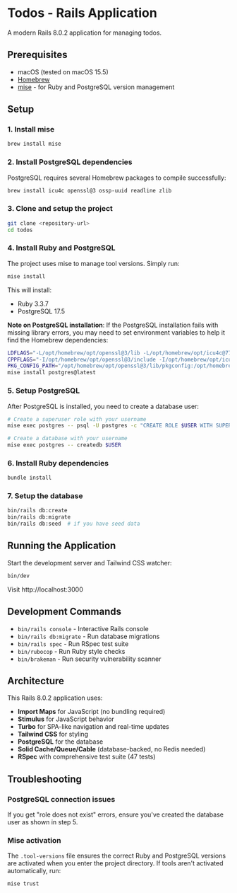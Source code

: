 # Todos - Rails Application

A modern Rails 8.0.2 application for managing todos.

## Prerequisites

- macOS (tested on macOS 15.5)
- [Homebrew](https://brew.sh/)
- [mise](https://mise.jdx.dev/) - for Ruby and PostgreSQL version management

## Setup

### 1. Install mise

```bash
brew install mise
```

### 2. Install PostgreSQL dependencies

PostgreSQL requires several Homebrew packages to compile successfully:

```bash
brew install icu4c openssl@3 ossp-uuid readline zlib
```

### 3. Clone and setup the project

```bash
git clone <repository-url>
cd todos
```

### 4. Install Ruby and PostgreSQL

The project uses mise to manage tool versions. Simply run:

```bash
mise install
```

This will install:
- Ruby 3.3.7
- PostgreSQL 17.5

**Note on PostgreSQL installation**: If the PostgreSQL installation fails with missing library errors, you may need to set environment variables to help it find the Homebrew dependencies:

```bash
LDFLAGS="-L/opt/homebrew/opt/openssl@3/lib -L/opt/homebrew/opt/icu4c@77/lib -L/opt/homebrew/opt/ossp-uuid/lib" \
CPPFLAGS="-I/opt/homebrew/opt/openssl@3/include -I/opt/homebrew/opt/icu4c@77/include -I/opt/homebrew/opt/ossp-uuid/include" \
PKG_CONFIG_PATH="/opt/homebrew/opt/openssl@3/lib/pkgconfig:/opt/homebrew/opt/icu4c@77/lib/pkgconfig" \
mise install postgres@latest
```

### 5. Setup PostgreSQL

After PostgreSQL is installed, you need to create a database user:

```bash
# Create a superuser role with your username
mise exec postgres -- psql -U postgres -c "CREATE ROLE $USER WITH SUPERUSER LOGIN;"

# Create a database with your username
mise exec postgres -- createdb $USER
```

### 6. Install Ruby dependencies

```bash
bundle install
```

### 7. Setup the database

```bash
bin/rails db:create
bin/rails db:migrate
bin/rails db:seed  # if you have seed data
```

## Running the Application

Start the development server and Tailwind CSS watcher:

```bash
bin/dev
```

Visit http://localhost:3000

## Development Commands

- `bin/rails console` - Interactive Rails console
- `bin/rails db:migrate` - Run database migrations
- `bin/rails spec` - Run RSpec test suite
- `bin/rubocop` - Run Ruby style checks
- `bin/brakeman` - Run security vulnerability scanner

## Architecture

This Rails 8.0.2 application uses:
- **Import Maps** for JavaScript (no bundling required)
- **Stimulus** for JavaScript behavior
- **Turbo** for SPA-like navigation and real-time updates
- **Tailwind CSS** for styling
- **PostgreSQL** for the database
- **Solid Cache/Queue/Cable** (database-backed, no Redis needed)
- **RSpec** with comprehensive test suite (47 tests)

## Troubleshooting

### PostgreSQL connection issues

If you get "role does not exist" errors, ensure you've created the database user as shown in step 5.

### Mise activation

The `.tool-versions` file ensures the correct Ruby and PostgreSQL versions are activated when you enter the project directory. If tools aren't activated automatically, run:

```bash
mise trust
```
